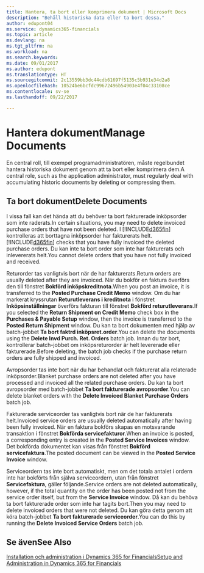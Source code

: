 ```yaml
---
title: Hantera, ta bort eller komprimera dokument | Microsoft Docs
description: "Behåll historiska data eller ta bort dessa."
author: edupont04
ms.service: dynamics365-financials
ms.topic: article
ms.devlang: na
ms.tgt_pltfrm: na
ms.workload: na
ms.search.keywords: 
ms.date: 09/01/2017
ms.author: edupont
ms.translationtype: HT
ms.sourcegitcommit: 2c13559bb3dc44cdb61697f5135c5b931e34d2a8
ms.openlocfilehash: 10524be6bcfdc99672496b54903e4f04c33108ce
ms.contentlocale: sv-se
ms.lasthandoff: 09/22/2017

---
```

# <a name="manage-documents"></a><span data-ttu-id="67b6b-103">Hantera dokument</span><span class="sxs-lookup"><span data-stu-id="67b6b-103">Manage Documents</span></span>
<span data-ttu-id="67b6b-104">En central roll, till exempel programadministratören, måste regelbundet hantera historiska dokument genom att ta bort eller komprimera dem.</span><span class="sxs-lookup"><span data-stu-id="67b6b-104">A central role, such as the application administrator, must regularly deal with accumulating historic documents by deleting or compressing them.</span></span>  

## <a name="delete-documents"></a><span data-ttu-id="67b6b-105">Ta bort dokument</span><span class="sxs-lookup"><span data-stu-id="67b6b-105">Delete Documents</span></span>
<span data-ttu-id="67b6b-106">I vissa fall kan det hända att du behöver ta bort fakturerade inköpsorder som inte raderats.</span><span class="sxs-lookup"><span data-stu-id="67b6b-106">In certain situations, you may need to delete invoiced purchase orders that have not been deleted.</span></span> <span data-ttu-id="67b6b-107">I [!INCLUDE[d365fin](includes/d365fin_md.md)] kontrolleras att borttagna inköpsorder har fakturerats helt.</span><span class="sxs-lookup"><span data-stu-id="67b6b-107">[!INCLUDE[d365fin](includes/d365fin_md.md)] checks that you have fully invoiced the deleted purchase orders.</span></span> <span data-ttu-id="67b6b-108">Du kan inte ta bort order som inte har fakturerats och inlevererats helt.</span><span class="sxs-lookup"><span data-stu-id="67b6b-108">You cannot delete orders that you have not fully invoiced and received.</span></span>  

<span data-ttu-id="67b6b-109">Returorder tas vanligtvis bort när de har fakturerats.</span><span class="sxs-lookup"><span data-stu-id="67b6b-109">Return orders are usually deleted after they are invoiced.</span></span> <span data-ttu-id="67b6b-110">När du bokför en faktura överförs den till fönstret **Bokförd inköpskreditnota**.</span><span class="sxs-lookup"><span data-stu-id="67b6b-110">When you post an invoice, it is transferred to the **Posted Purchase Credit Memo** window.</span></span> <span data-ttu-id="67b6b-111">Om du har markerat kryssrutan **Returutleverans i kreditnota** i fönstret **Inköpsinställningar** överförs fakturan till fönstret **Bokförd returutleverans**.</span><span class="sxs-lookup"><span data-stu-id="67b6b-111">If you selected the **Return Shipment on Credit Memo** check box in the **Purchases & Payable Setup** window, then the invoice is transferred to the **Posted Return Shipment** window.</span></span> <span data-ttu-id="67b6b-112">Du kan ta bort dokumenten med hjälp av batch-jobbet **Ta bort faktrd inköpsret.order**.</span><span class="sxs-lookup"><span data-stu-id="67b6b-112">You can delete the documents using the **Delete Invd Purch. Ret. Orders** batch job.</span></span> <span data-ttu-id="67b6b-113">Innan du tar bort, kontrollerar batch-jobbet om inköpsreturorder är helt levererade eller fakturerade.</span><span class="sxs-lookup"><span data-stu-id="67b6b-113">Before deleting, the batch job checks if the purchase return orders are fully shipped and invoiced.</span></span>  

<span data-ttu-id="67b6b-114">Avropsorder tas inte bort när du har behandlat och fakturerat alla relaterade inköpsorder.</span><span class="sxs-lookup"><span data-stu-id="67b6b-114">Blanket purchase orders are not deleted after you have processed and invoiced all the related purchase orders.</span></span> <span data-ttu-id="67b6b-115">Du kan ta bort avropsorder med batch-jobbet **Ta bort fakturerade avropsorder**.</span><span class="sxs-lookup"><span data-stu-id="67b6b-115">You can delete blanket orders with the **Delete Invoiced Blanket Purchase Orders** batch job.</span></span>  

<span data-ttu-id="67b6b-116">Fakturerade serviceorder tas vanligtvis bort när de har fakturerats helt.</span><span class="sxs-lookup"><span data-stu-id="67b6b-116">Invoiced service orders are usually deleted automatically after having been fully invoiced.</span></span> <span data-ttu-id="67b6b-117">När en faktura bokförs skapas en motsvarande transaktion i fönstret **Bokförda servicefakturor**.</span><span class="sxs-lookup"><span data-stu-id="67b6b-117">When an invoice is posted, a corresponding entry is created in the **Posted Service Invoices** window.</span></span> <span data-ttu-id="67b6b-118">Det bokförda dokumentet kan visas från fönstret **Bokförd servicefaktura**.</span><span class="sxs-lookup"><span data-stu-id="67b6b-118">The posted document can be viewed in the **Posted Service Invoice** window.</span></span>  

<span data-ttu-id="67b6b-119">Serviceordern tas inte bort automatiskt, men om det totala antalet i ordern inte har bokförts från själva serviceordern, utan från fönstret **Servicefaktura**, gäller följande.</span><span class="sxs-lookup"><span data-stu-id="67b6b-119">Service orders are not deleted automatically, however, if the total quantity on the order has been posted not from the service order itself, but from the **Service Invoice** window.</span></span> <span data-ttu-id="67b6b-120">Då kan du behöva ta bort fakturerade order som inte har tagits bort.</span><span class="sxs-lookup"><span data-stu-id="67b6b-120">Then you may need to delete invoiced orders that were not deleted.</span></span> <span data-ttu-id="67b6b-121">Du kan göra detta genom att köra batch-jobbet **Ta bort fakturerade serviceorder**.</span><span class="sxs-lookup"><span data-stu-id="67b6b-121">You can do this by running the **Delete Invoiced Service Orders** batch job.</span></span>  

## <a name="see-also"></a><span data-ttu-id="67b6b-122">Se även</span><span class="sxs-lookup"><span data-stu-id="67b6b-122">See Also</span></span>  
[<span data-ttu-id="67b6b-123">Installation och administration i Dynamics 365 for Financials</span><span class="sxs-lookup"><span data-stu-id="67b6b-123">Setup and Administration in Dynamics 365 for Financials</span></span>](admin-setup-and-administration.md)  

